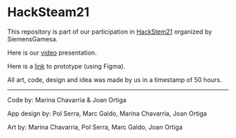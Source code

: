 # HackSteam21

This repository is part of our participation in [HackStem21](https://spanishstartups.es/uncategorized/hackstem-2021/) organized by SiemensGamesa.

Here is our [video](https://www.youtube.com/watch?v=4Ryr5zdVZnk&ab_channel=JoanStark) presentation.

Here is a [link](https://www.figma.com/proto/LINZUx5SO6snluzmuAm0OI/Project?node-id=34%3A15&scaling=scale-down&page-id=0%3A1&starting-point-node-id=34%3A15&show-proto-sidebar=1
) to prototype (using Figma).

All art, code, design and idea was made by us in a timestamp of 50 hours.

-------------------------------------------------------------------------------------

Code by: Marina Chavarria & Joan Ortiga

App design by: Pol Serra, Marc Galdo, Marina Chavarria, Joan Ortiga

Art by:  Marina Chavarria, Pol Serra, Marc Galdo, Joan Ortiga
